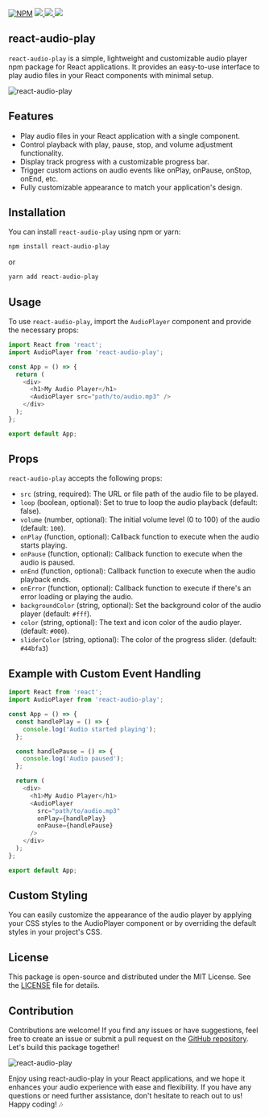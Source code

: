 [![NPM](https://img.shields.io/npm/v/react-select.svg)](https://www.npmjs.com/package/react-audio-play)
<a href="https://github.com/riyaddecoder/react-audio-play/issues">
  <img src="https://img.shields.io/github/issues/riyaddecoder/react-audio-play"/>
</a>
<a href="https://github.com/riyaddecoder/react-audio-play/blob/master/LICENSE">
  <img src="https://img.shields.io/github/license/riyaddecoder/react-audio-play"/>
</a>
<a href="https://www.buymeacoffee.com/riyaddecoder">
  <img src="https://img.shields.io/badge/sponsor-buy%20me%20a%20coffee-yellow?logo=buymeacoffee"/>
</a>


## react-audio-play

`react-audio-play` is a simple, lightweight and customizable audio player npm package for React applications. It provides an easy-to-use interface to play audio files in your React components with minimal setup.

![react-audio-play](https://example.com/react-audio-play-demo.gif)

## Features

- Play audio files in your React application with a single component.
- Control playback with play, pause, stop, and volume adjustment functionality.
- Display track progress with a customizable progress bar.
- Trigger custom actions on audio events like onPlay, onPause, onStop, onEnd, etc.
- Fully customizable appearance to match your application's design.

## Installation

You can install `react-audio-play` using npm or yarn:

```bash
npm install react-audio-play
```
or
```bash
yarn add react-audio-play
```

## Usage

To use `react-audio-play`, import the `AudioPlayer` component and provide the necessary props:

```js
import React from 'react';
import AudioPlayer from 'react-audio-play';

const App = () => {
  return (
    <div>
      <h1>My Audio Player</h1>
      <AudioPlayer src="path/to/audio.mp3" />
    </div>
  );
};

export default App;
```
## Props
`react-audio-play` accepts the following props:

- `src` (string, required): The URL or file path of the audio file to be played.
- `loop` (boolean, optional): Set to true to loop the audio playback (default: false).
- `volume` (number, optional): The initial volume level (0 to 100) of the audio (default: `100`).
- `onPlay` (function, optional): Callback function to execute when the audio starts playing.
- `onPause` (function, optional): Callback function to execute when the audio is paused.
- `onEnd` (function, optional): Callback function to execute when the audio playback ends.
- `onError` (function, optional): Callback function to execute if there's an error loading or playing the audio.
- `backgroundColor` (string, optional): Set the background color of the audio player (default: `#fff`).
- `color` (string, optional): The text and icon color of the audio player. (default: `#000`).
- `sliderColor` (string, optional): The color of the progress slider. (default: `#44bfa3`)

## Example with Custom Event Handling
```js
import React from 'react';
import AudioPlayer from 'react-audio-play';

const App = () => {
  const handlePlay = () => {
    console.log('Audio started playing');
  };

  const handlePause = () => {
    console.log('Audio paused');
  };

  return (
    <div>
      <h1>My Audio Player</h1>
      <AudioPlayer
        src="path/to/audio.mp3"
        onPlay={handlePlay}
        onPause={handlePause}
      />
    </div>
  );
};

export default App;
```
## Custom Styling
You can easily customize the appearance of the audio player by applying your CSS styles to the AudioPlayer component or by overriding the default styles in your project's CSS.

## License
This package is open-source and distributed under the MIT License. See the [LICENSE](https://github.com/riyaddecoder/react-audio-play/blob/master/LICENSE) file for details.

## Contribution
Contributions are welcome! If you find any issues or have suggestions, feel free to create an issue or submit a pull request on the [GitHub repository](https://github.com/riyaddecoder/react-audio-play/). Let's build this package together!

![react-audio-play](https://example.com/react-audio-play-demo.gif)

Enjoy using react-audio-play in your React applications, and we hope it enhances your audio experience with ease and flexibility. If you have any questions or need further assistance, don't hesitate to reach out to us! Happy coding! 🎶
